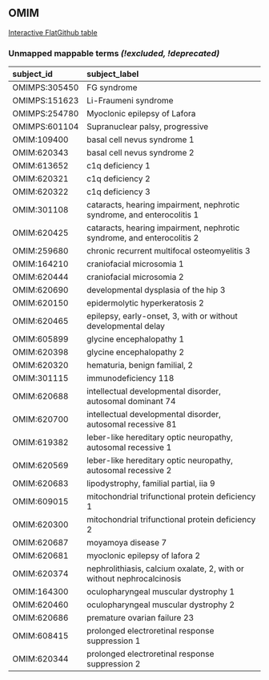 ## OMIM
[Interactive FlatGithub table](https://flatgithub.com/monarch-initiative/mondo-ingest?filename=src/ontology/reports/omim_mapping_status.tsv)

### Unmapped mappable terms _(!excluded, !deprecated)_
| subject_id    | subject_label                                                          |
|:--------------|:-----------------------------------------------------------------------|
| OMIMPS:305450 | FG syndrome                                                            |
| OMIMPS:151623 | Li-Fraumeni syndrome                                                   |
| OMIMPS:254780 | Myoclonic epilepsy of Lafora                                           |
| OMIMPS:601104 | Supranuclear palsy, progressive                                        |
| OMIM:109400   | basal cell nevus syndrome 1                                            |
| OMIM:620343   | basal cell nevus syndrome 2                                            |
| OMIM:613652   | c1q deficiency 1                                                       |
| OMIM:620321   | c1q deficiency 2                                                       |
| OMIM:620322   | c1q deficiency 3                                                       |
| OMIM:301108   | cataracts, hearing impairment, nephrotic syndrome, and enterocolitis 1 |
| OMIM:620425   | cataracts, hearing impairment, nephrotic syndrome, and enterocolitis 2 |
| OMIM:259680   | chronic recurrent multifocal osteomyelitis 3                           |
| OMIM:164210   | craniofacial microsomia 1                                              |
| OMIM:620444   | craniofacial microsomia 2                                              |
| OMIM:620690   | developmental dysplasia of the hip 3                                   |
| OMIM:620150   | epidermolytic hyperkeratosis 2                                         |
| OMIM:620465   | epilepsy, early-onset, 3, with or without developmental delay          |
| OMIM:605899   | glycine encephalopathy 1                                               |
| OMIM:620398   | glycine encephalopathy 2                                               |
| OMIM:620320   | hematuria, benign familial, 2                                          |
| OMIM:301115   | immunodeficiency 118                                                   |
| OMIM:620688   | intellectual developmental disorder, autosomal dominant 74             |
| OMIM:620700   | intellectual developmental disorder, autosomal recessive 81            |
| OMIM:619382   | leber-like hereditary optic neuropathy, autosomal recessive 1          |
| OMIM:620569   | leber-like hereditary optic neuropathy, autosomal recessive 2          |
| OMIM:620683   | lipodystrophy, familial partial,  iia 9                                |
| OMIM:609015   | mitochondrial trifunctional protein deficiency 1                       |
| OMIM:620300   | mitochondrial trifunctional protein deficiency 2                       |
| OMIM:620687   | moyamoya disease 7                                                     |
| OMIM:620681   | myoclonic epilepsy of lafora 2                                         |
| OMIM:620374   | nephrolithiasis, calcium oxalate, 2, with or without nephrocalcinosis  |
| OMIM:164300   | oculopharyngeal muscular dystrophy 1                                   |
| OMIM:620460   | oculopharyngeal muscular dystrophy 2                                   |
| OMIM:620686   | premature ovarian failure 23                                           |
| OMIM:608415   | prolonged electroretinal response suppression 1                        |
| OMIM:620344   | prolonged electroretinal response suppression 2                        |